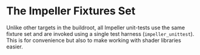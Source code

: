 # The Impeller Fixtures Set

Unlike other targets in the buildroot, all Impeller unit-tests use the same fixture set and are invoked using a single test harness (`impeller_unittest`). This is for convenience but also to make working with shader libraries easier.
